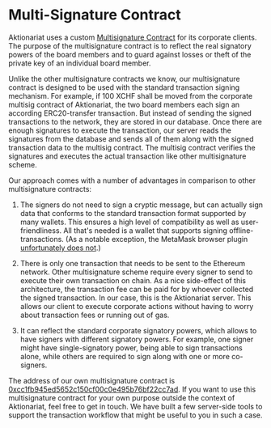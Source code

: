 # Multi-Signature Contract

Aktionariat uses a custom [Multisignature Contract](../src/MultiSig.sol) for its corporate clients. The purpose of the multisignature contract is to reflect the real signatory powers of the board members and to guard against losses or theft of the private key of an individual board member.

Unlike the other multisignature contracts we know, our multisignature contract is designed to be used with the standard transaction signing mechanism. For example, if 100 XCHF shall be moved from the corporate multisig contract of Aktionariat, the two board members each sign an according ERC20-transfer transaction. But instead of sending the signed transactions to the network, they are stored in our database. Once there are enough signatures to execute the transaction, our server reads the signatures from the database and sends all of them along with the signed transaction data to the multisig contract. The multisig contract verifies the signatures and executes the actual transaction like other multisignature scheme.

Our approach comes with a number of advantages in comparison to other multisignature contracts:

1. The signers do not need to sign a cryptic message, but can actually sign data that conforms to the standard transaction format supported by many wallets. This ensures a high level of compatibility as well as user-friendliness. All that's needed is a wallet that supports signing offline-transactions. (As a notable exception, the MetaMask browser plugin [unfortunately does not](https://github.com/MetaMask/metamask-extension/issues/7644).)

2. There is only one transaction that needs to be sent to the Ethereum network. Other multisignature scheme require every signer to send to execute their own transaction on chain. As a nice side-effect of this architecture, the transaction fee can be paid for by whoever collected the signed transaction. In our case, this is the Aktionariat server. This allows our client to execute corporate actions without having to worry about transaction fees or running out of gas.

3. It can reflect the standard corporate signatory powers, which allows to have signers with different signatory powers. For example, one signer might have single-signatory power, being able to sign transactions alone, while others are required to sign along with one or more co-signers.

The address of our own multisignature contract is [0xcc1fb945ed5652c150cf00c0e495b76bf22cc7ad](https://etherscan.io/address/0xcc1fb945ed5652c150cf00c0e495b76bf22cc7ad#code). If you want to use this multisignature contract for your own purpose outside the context of Aktionariat, feel free to get in touch. We have built a few server-side tools to support the transaction workflow that might be useful to you in such a case.